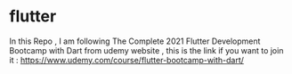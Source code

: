 # flutter
In this Repo ,  I am following The Complete 2021 Flutter Development Bootcamp with Dart from udemy website , this is the link if you want to join it : 
https://www.udemy.com/course/flutter-bootcamp-with-dart/ 


